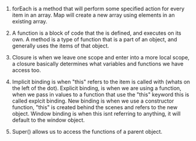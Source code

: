 1. forEach is a method that will perform some specified action for every item in an array. Map will create a new array using elements in an existing array.

2. A function is a block of code that the is defined, 
and executes on its own. A method is a type of function that is a part of an object, and generally uses the items of that object.

3. Closure is when we leave one scope and enter into a more local scope, a closure basically determines what variables and functions we have access too.

4. Implicit binding is when "this" refers to the item is called with (whats on the left of the dot). 
Explicit binding, is when we are using a function, when we pass in values to a function that use the "this" keyword this is called explcit binding. 
New binding is when we use a constructor function, "this" is created behind the scenes and refers to the new object.
Window binding is when this isnt referring to anything, it will default to the window object.

5. Super() allows us to access the functions of a parent object. 